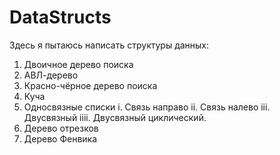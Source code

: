 # DataStructs
Здесь я пытаюсь написать структуры данных:
1. Двоичное дерево поиска
2. АВЛ-дерево
3. Красно-чёрное дерево поиска
4. Куча
5. Односвязные списки
   i. Связь направо
   ii. Связь налево
   iii. Двусвязный
   iiii. Двусвязный циклический.
6. Дерево отрезков
7. Дерево Фенвика
   
